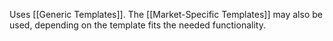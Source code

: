 Uses [[Generic Templates]]. The [[Market-Specific Templates]] may also be used, depending on the template fits the needed functionality.